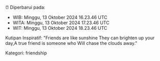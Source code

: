 ⏰ Diperbarui pada:
- WIB: Minggu, 13 Oktober 2024 16.23.46 UTC
- WITA: Minggu, 13 Oktober 2024 17.23.46 UTC
- WIT: Minggu, 13 Oktober 2024 18.23.46 UTC

Kutipan Inspiratif:
"Friends are like sunshine They can brighten up your day,A true friend is someone who Will chase the clouds away."


Kategori: friendship

